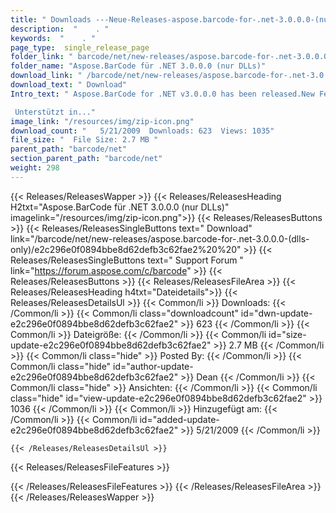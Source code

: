```yaml
---
title: " Downloads ---Neue-Releases-aspose.barcode-for-.net-3.0.0.0-(nur-dlls) . "
description:  "    . " 
keywords:  "    . " 
page_type:  single_release_page
folder_link: " barcode/net/new-releases/aspose.barcode-for-.net-3.0.0.0-(dlls-only)/"
folder_name: "Aspose.BarCode für .NET 3.0.0.0 (nur DLLs)"
download_link: " /barcode/net/new-releases/aspose.barcode-for-.net-3.0.0.0-(dlls-only)/e2c296e0f0894bbe8d62defb3c62fae2"
download_text: " Download"
Intro_text: " Aspose.BarCode for .NET v3.0.0.0 has been released.New Features

 Unterstützt in..."
image_link: "/resources/img/zip-icon.png"
download_count: "   5/21/2009  Downloads: 623  Views: 1035"
file_size: "  File Size: 2.7 MB "
parent_path: "barcode/net"
section_parent_path: "barcode/net"
weight: 298
---
```


{{< Releases/ReleasesWapper >}}
  {{< Releases/ReleasesHeading H2txt="Aspose.BarCode für .NET 3.0.0.0 (nur DLLs)" imagelink="/resources/img/zip-icon.png">}}
  {{< Releases/ReleasesButtons >}}
    {{< Releases/ReleasesSingleButtons text=" Download" link="/barcode/net/new-releases/aspose.barcode-for-.net-3.0.0.0-(dlls-only)/e2c296e0f0894bbe8d62defb3c62fae2%20%20" >}}
    {{< Releases/ReleasesSingleButtons text=" Support Forum " link="https://forum.aspose.com/c/barcode" >}}
  {{< Releases/ReleasesButtons >}}
  {{< Releases/ReleasesFileArea >}}
    {{< Releases/ReleasesHeading h4txt="Dateidetails">}}
    {{< Releases/ReleasesDetailsUl >}}
            {{< Common/li >}} Downloads: {{< /Common/li >}}
      {{< Common/li class="downloadcount" id="dwn-update-e2c296e0f0894bbe8d62defb3c62fae2" >}} 623 {{< /Common/li >}}
      {{< Common/li >}} Dateigröße: {{< /Common/li >}}
      {{< Common/li id="size-update-e2c296e0f0894bbe8d62defb3c62fae2" >}} 2.7 MB {{< /Common/li >}} 
      {{< Common/li  class="hide" >}} Posted By: {{< /Common/li >}} 
      {{< Common/li class="hide" id="author-update-e2c296e0f0894bbe8d62defb3c62fae2" >}} Dean {{< /Common/li >}}
      {{< Common/li class="hide" >}} Ansichten: {{< /Common/li >}}
      {{< Common/li class="hide" id="view-update-e2c296e0f0894bbe8d62defb3c62fae2" >}} 1036 {{< /Common/li >}}
      {{< Common/li >}} Hinzugefügt am: {{< /Common/li >}}
      {{< Common/li id="added-update-e2c296e0f0894bbe8d62defb3c62fae2" >}} 5/21/2009 {{< /Common/li >}} 

    {{< /Releases/ReleasesDetailsUl >}}

  {{< Releases/ReleasesFileFeatures >}}
      
  {{< /Releases/ReleasesFileFeatures >}}
 {{< /Releases/ReleasesFileArea >}}
{{< /Releases/ReleasesWapper >}}



